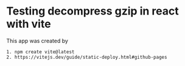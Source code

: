 # Testing decompress gzip in react with vite

This app was created by

```
1. npm create vite@latest
2. https://vitejs.dev/guide/static-deploy.html#github-pages
```